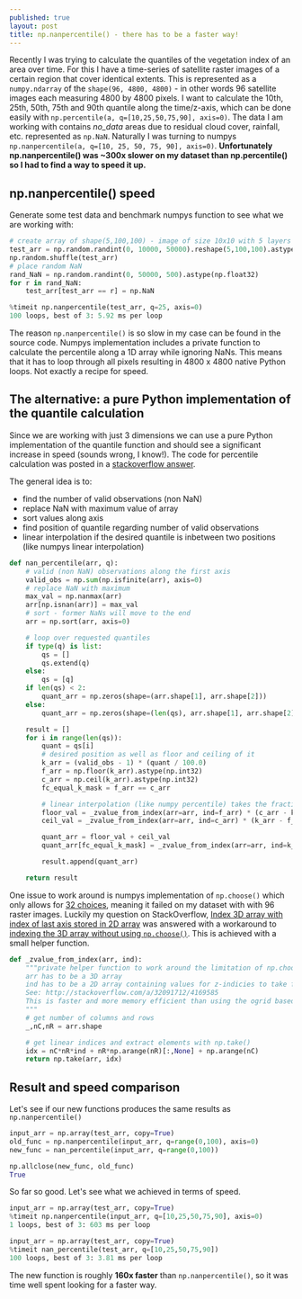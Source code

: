```yaml
---
published: true
layout: post
title: np.nanpercentile() - there has to be a faster way!
---
```


Recently I was trying to calculate the quantiles of the vegetation index of an area over time. For this I have a time-series of satellite raster images of a certain region that cover identical extents. This is represented as a `numpy.ndarray` of the `shape(96, 4800, 4800)` - in other words 96 satellite images each measuring 4800 by 4800 pixels. I want to calculate the 10th, 25th, 50th, 75th and 90th quantile along the time/z-axis, which can be done easily with `np.percentile(a, q=[10,25,50,75,90], axis=0)`. The data I am working with contains *no_data* areas due to residual cloud cover, rainfall, etc. represented as `np.NaN`. Naturally I was turning to numpys `np.nanpercentile(a, q=[10, 25, 50, 75, 90], axis=0)`. **Unfortunately np.nanpercentile() was ~300x slower on my dataset than np.percentile() so I had to find a way to speed it up.**

## np.nanpercentile() speed

Generate some test data and benchmark numpys function to see what we are working with:

```python
# create array of shape(5,100,100) - image of size 10x10 with 5 layers
test_arr = np.random.randint(0, 10000, 50000).reshape(5,100,100).astype(np.float32)
np.random.shuffle(test_arr)
# place random NaN
rand_NaN = np.random.randint(0, 50000, 500).astype(np.float32)
for r in rand_NaN:
    test_arr[test_arr == r] = np.NaN
```
```python
%timeit np.nanpercentile(test_arr, q=25, axis=0)
100 loops, best of 3: 5.92 ms per loop
```
The reason `np.nanpercentile()` is so slow in my case can be found in the source code. Numpys implementation includes a private function to calculate the percentile along a 1D array while ignoring NaNs. This means that it has to loop through all pixels resulting in 4800 x 4800 native Python loops. Not exactly a recipe for speed.

## The alternative: a pure Python implementation of the quantile calculation

Since we are working with just 3 dimensions we can use a pure Python implementation of the quantile function and should see a significant increase in speed (sounds wrong, I know!). The code for percentile calculation was posted in a [stackoverflow answer](http://stackoverflow.com/questions/2374640/how-do-i-calculate-percentiles-with-python-numpy).

The general idea is to:

 - find the number of valid observations (non NaN)
 - replace NaN with maximum value of array
 - sort values along axis
 - find position of quantile regarding number of valid observations
 - linear interpolation if the desired quantile is inbetween two positions (like numpys linear interpolation)

```python
def nan_percentile(arr, q):
    # valid (non NaN) observations along the first axis
    valid_obs = np.sum(np.isfinite(arr), axis=0)
    # replace NaN with maximum
    max_val = np.nanmax(arr)
    arr[np.isnan(arr)] = max_val
    # sort - former NaNs will move to the end
    arr = np.sort(arr, axis=0)

    # loop over requested quantiles
    if type(q) is list:
        qs = []
        qs.extend(q)
    else:
        qs = [q]
    if len(qs) < 2:
        quant_arr = np.zeros(shape=(arr.shape[1], arr.shape[2]))
    else:
        quant_arr = np.zeros(shape=(len(qs), arr.shape[1], arr.shape[2]))

    result = []
    for i in range(len(qs)):
        quant = qs[i]
        # desired position as well as floor and ceiling of it
        k_arr = (valid_obs - 1) * (quant / 100.0)
        f_arr = np.floor(k_arr).astype(np.int32)
        c_arr = np.ceil(k_arr).astype(np.int32)
        fc_equal_k_mask = f_arr == c_arr

        # linear interpolation (like numpy percentile) takes the fractional part of desired position
        floor_val = _zvalue_from_index(arr=arr, ind=f_arr) * (c_arr - k_arr)
        ceil_val = _zvalue_from_index(arr=arr, ind=c_arr) * (k_arr - f_arr)

        quant_arr = floor_val + ceil_val
        quant_arr[fc_equal_k_mask] = _zvalue_from_index(arr=arr, ind=k_arr.astype(np.int32))[fc_equal_k_mask]  # if floor == ceiling take floor value

        result.append(quant_arr)

    return result
```

One issue to work around is numpys implementation of `np.choose()` which only allows for [32 choices](http://stackoverflow.com/questions/11570157/numpy-choose-32-choice-limitation), meaning it failed on my dataset with with 96 raster images. Luckily my question on StackOverflow, [Index 3D array with index of last axis stored in 2D array](http://stackoverflow.com/questions/32089973/numpy-index-3d-array-with-index-of-last-axis-stored-in-2d-array) was answered with a workaround to [indexing the 3D array without using `np.choose()`](http://stackoverflow.com/a/32091712/4169585). This is achieved with a small helper function.

```python
def _zvalue_from_index(arr, ind):
    """private helper function to work around the limitation of np.choose() by employing np.take()
    arr has to be a 3D array
    ind has to be a 2D array containing values for z-indicies to take from arr
    See: http://stackoverflow.com/a/32091712/4169585
    This is faster and more memory efficient than using the ogrid based solution with fancy indexing.
    """
    # get number of columns and rows
    _,nC,nR = arr.shape

    # get linear indices and extract elements with np.take()
    idx = nC*nR*ind + nR*np.arange(nR)[:,None] + np.arange(nC)
    return np.take(arr, idx)
```

## Result and speed comparison

Let's see if our new functions produces the same results as `np.nanpercentile()`

```python
input_arr = np.array(test_arr, copy=True)
old_func = np.nanpercentile(input_arr, q=range(0,100), axis=0)
new_func = nan_percentile(input_arr, q=range(0,100))

np.allclose(new_func, old_func)
True
```

So far so good. Let's see what we achieved in terms of speed.

```python
input_arr = np.array(test_arr, copy=True)
%timeit np.nanpercentile(input_arr, q=[10,25,50,75,90], axis=0)
1 loops, best of 3: 603 ms per loop
```

```python
input_arr = np.array(test_arr, copy=True)
%timeit nan_percentile(test_arr, q=[10,25,50,75,90])
100 loops, best of 3: 3.81 ms per loop
```

The new function is roughly **160x faster** than `np.nanpercentile()`, so it was time well spent looking for a faster way.
